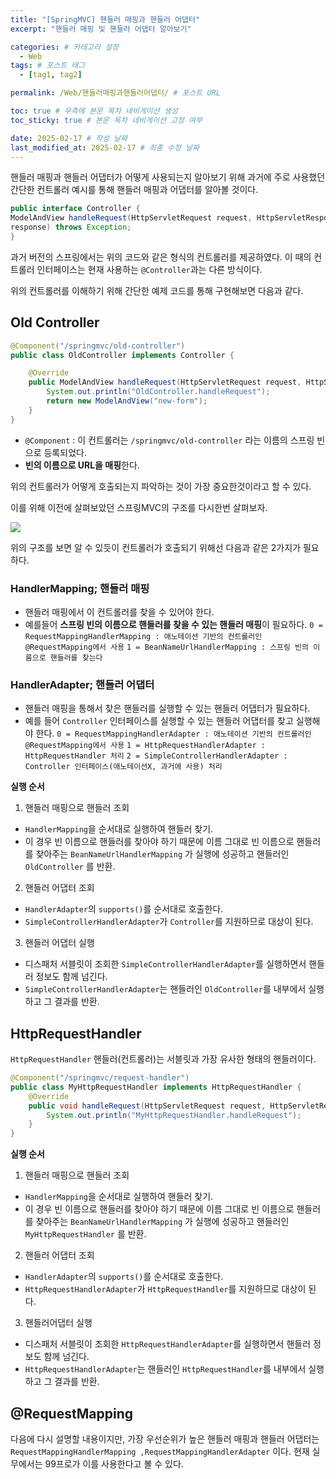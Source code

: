 ```yaml
---
title: "[SpringMVC] 핸들러 매핑과 핸들러 어댑터"
excerpt: "핸들러 매핑 및 핸들러 어댑터 알아보기"

categories: # 카테고리 설정
  - Web
tags: # 포스트 태그
  - [tag1, tag2]

permalink: /Web/핸들러매핑과핸들러어댑터/ # 포스트 URL

toc: true # 우측에 본문 목차 네비게이션 생성
toc_sticky: true # 본문 목차 네비게이션 고정 여부

date: 2025-02-17 # 작성 날짜
last_modified_at: 2025-02-17 # 최종 수정 날짜
---
```


핸들러 매핑과 핸들러 어댑터가 어떻게 사용되는지 알아보기 위해 과거에 주로 사용했던 간단한 컨트롤러 예시를 통해 핸들러 매핑과 어댑터를 알아볼 것이다.

```java
public interface Controller {
ModelAndView handleRequest(HttpServletRequest request, HttpServletResponse
response) throws Exception;
}
```

과거 버전의 스프링에서는 위의 코드와 같은 형식의 컨트롤러를 제공하였다. 이 때의 컨트롤러 인터페이스는 현재 사용하는 `@Controller`과는 다른 방식이다.

위의 컨트롤러를 이해하기 위해 간단한 예제 코드를 통해 구현해보면 다음과 같다.

## Old Controller
```java
@Component("/springmvc/old-controller")
public class OldController implements Controller {

    @Override
    public ModelAndView handleRequest(HttpServletRequest request, HttpServletResponse response) throws Exception {
        System.out.println("OldController.handleRequest");
        return new ModelAndView("new-form");
    }
}
```

- `@Component` : 이 컨트롤러는 `/springmvc/old-controller` 라는 이름의 스프링 빈으로 등록되었다.
- **빈의 이름으로 URL을 매핑**한다.

위의 컨트롤러가 어떻게 호출되는지 파악하는 것이 가장 중요한것이라고 할 수 있다.

이를 위해 이전에 살펴보았던 스프링MVC의 구조를 다시한번 살펴보자.

![](https://velog.velcdn.com/images/gwoprk/post/202f7ff6-b27e-4729-aaf5-b4e667e166fb/image.png)

위의 구조를 보면 알 수 있듯이 컨트롤러가 호출되기 위해선 다음과 같은 2가지가 필요하다.

### HandlerMapping; 핸들러 매핑
- 핸들러 매핑에서 이 컨트롤러를 찾을 수 있어야 한다.
-  예를들어 **스프링 빈의 이름으로 핸들러를 찾을 수 있는 핸들러 매핑**이 필요하다.
`0 = RequestMappingHandlerMapping : 애노테이션 기반의 컨트롤러인 @RequestMapping에서 사용`
`1 = BeanNameUrlHandlerMapping : 스프링 빈의 이름으로 핸들러를 찾는다`


### HandlerAdapter; 핸들러 어댑터
- 핸들러 매핑을 통해서 찾은 핸들러를 실행할 수 있는 핸들러 어댑터가 필요하다.
- 예를 들어 `Controller` 인터페이스를 실행할 수 있는 핸들러 어댑터를 찾고 실행해야 한다.
`0 = RequestMappingHandlerAdapter : 애노테이션 기반의 컨트롤러인 @RequestMapping에서 사용`
`1 = HttpRequestHandlerAdapter : HttpRequestHandler 처리`
`2 = SimpleControllerHandlerAdapter : Controller 인터페이스(애노테이션X, 과거에 사용) 처리`

**실행 순서**

1. 핸들러 매핑으로 핸들러 조회
- `HandlerMapping`을 순서대로 실행하여 핸들러 찾기.
- 이 경우 빈 이름으로 핸들러를 찾아야 하기 때문에 이름 그대로 빈 이름으로 핸들러를 찾아주는 `BeanNameUrlHandlerMapping` 가 실행에 성공하고 핸들러인 `OldController` 를 반환.

2. 핸들러 어댑터 조회
- `HandlerAdapter`의 `supports()`를 순서대로 호출한다.
- `SimpleControllerHandlerAdapter`가 `Controller`를 지원하므로 대상이 된다.

3. 핸들러 어댑터 실행
- 디스패처 서블릿이 조회한 `SimpleControllerHandlerAdapter`를 실행하면서 핸들러 정보도 함께 넘긴다.
- `SimpleControllerHandlerAdapter`는 핸들러인 `OldController`를 내부에서 실행하고 그 결과를 반환.

## HttpRequestHandler
`HttpRequestHandler` 핸들러(컨트롤러)는 서블릿과 가장 유사한 형태의 핸들러이다.
```java
@Component("/springmvc/request-handler")
public class MyHttpRequestHandler implements HttpRequestHandler {
    @Override
    public void handleRequest(HttpServletRequest request, HttpServletResponse response) throws ServletException, IOException {
        System.out.println("MyHttpRequestHandler.handleRequest");
    }
}
```
**실행 순서**

1. 핸들러 매핑으로 핸들러 조회
- `HandlerMapping`을 순서대로 실행하여 핸들러 찾기.
- 이 경우 빈 이름으로 핸들러를 찾아야 하기 때문에 이름 그대로 빈 이름으로 핸들러를 찾아주는 `BeanNameUrlHandlerMapping` 가 실행에 성공하고 핸들러인 `MyHttpRequestHandler` 를 반환.

2. 핸들러 어댑터 조회
- `HandlerAdapter`의 `supports()`를 순서대로 호출한다.
- `HttpRequestHandlerAdapter`가 `HttpRequestHandler`를 지원하므로 대상이 된다.

3. 핸들러어댑터 실행
- 디스패처 서블릿이 조회한 `HttpRequestHandlerAdapter`를 실행하면서 핸들러 정보도 함께 넘긴다.
- `HttpRequestHandlerAdapter`는 핸들러인 `HttpRequestHandler`를 내부에서 실행하고 그 결과를 반환.


## @RequestMapping
다음에 다시 설명할 내용이지만, 가장 우선순위가 높은 핸들러 매핑과 핸들러 어댑터는 `RequestMappingHandlerMapping ,RequestMappingHandlerAdapter` 이다. 현재 실무에서는 99프로가 이를 사용한다고 볼 수 있다.


